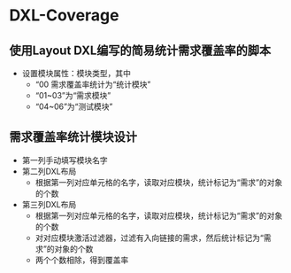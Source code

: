 # DXL-Coverage
 ## 使用Layout DXL编写的简易统计需求覆盖率的脚本

- 设置模块属性：模块类型，其中
  - “00 需求覆盖率统计为“统计模块”
  - “01~03”为“需求模块”
  - “04~06”为“测试模块”
 ## 需求覆盖率统计模块设计
  - 第一列手动填写模块名字
  - 第二列DXL布局
    - 根据第一列对应单元格的名字，读取对应模块，统计标记为“需求”的对象的个数
  - 第三列DXL布局
    - 根据第一列对应单元格的名字，读取对应模块，统计标记为“需求”的对象的个数
    - 对对应模块激活过滤器，过滤有入向链接的需求，然后统计标记为“需求”的对象的个数
    - 两个个数相除，得到覆盖率